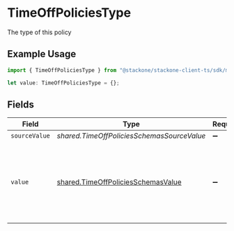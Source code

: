 # TimeOffPoliciesType

The type of this policy

## Example Usage

```typescript
import { TimeOffPoliciesType } from "@stackone/stackone-client-ts/sdk/models/shared";

let value: TimeOffPoliciesType = {};
```

## Fields

| Field                                                                                                                                      | Type                                                                                                                                       | Required                                                                                                                                   | Description                                                                                                                                | Example                                                                                                                                    |
| ------------------------------------------------------------------------------------------------------------------------------------------ | ------------------------------------------------------------------------------------------------------------------------------------------ | ------------------------------------------------------------------------------------------------------------------------------------------ | ------------------------------------------------------------------------------------------------------------------------------------------ | ------------------------------------------------------------------------------------------------------------------------------------------ |
| `sourceValue`                                                                                                                              | *shared.TimeOffPoliciesSchemasSourceValue*                                                                                                 | :heavy_minus_sign:                                                                                                                         | N/A                                                                                                                                        |                                                                                                                                            |
| `value`                                                                                                                                    | [shared.TimeOffPoliciesSchemasValue](../../../sdk/models/shared/timeoffpoliciesschemasvalue.md)                                            | :heavy_minus_sign:                                                                                                                         | The unified value for the type of the time off policy. If the provider does not specify this unit, the value will be set to unmapped_value | holiday                                                                                                                                    |